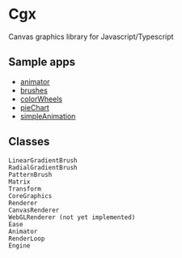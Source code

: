 ﻿# Cgx 

Canvas graphics library for Javascript/Typescript

## Sample apps

- [animator](Cgx/sampleApps/animator/index.html)  
- [brushes](Cgx/sampleApps/brushes/index.html)  
- [colorWheels](Cgx/sampleApps/colorWheels/index.html)  
- [pieChart](Cgx/sampleApps/pieChart/index.html)  
- [simpleAnimation](Cgx/sampleApps/simpleAnimation/index.html)  

## Classes

    LinearGradientBrush  
    RadialGradientBrush  
    PatternBrush  
    Matrix  
    Transform  
    CoreGraphics  
    Renderer  
    CanvasRenderer  
    WebGLRenderer (not yet implemented)  
    Ease  
    Animator  
    RenderLoop  
    Engine  
